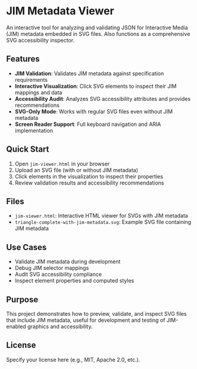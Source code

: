 # JIM Metadata Viewer

An interactive tool for analyzing and validating JSON for Interactive Media (JIM) metadata embedded in SVG files. Also functions as a comprehensive SVG accessibility inspector.

## Features

- **JIM Validation**: Validates JIM metadata against specification requirements
- **Interactive Visualization**: Click SVG elements to inspect their JIM mappings and data
- **Accessibility Audit**: Analyzes SVG accessibility attributes and provides recommendations
- **SVG-Only Mode**: Works with regular SVG files even without JIM metadata
- **Screen Reader Support**: Full keyboard navigation and ARIA implementation

## Quick Start

1. Open `jim-viewer.html` in your browser
2. Upload an SVG file (with or without JIM metadata)
3. Click elements in the visualization to inspect their properties
4. Review validation results and accessibility recommendations

## Files

- `jim-viewer.html`: Interactive HTML viewer for SVGs with JIM metadata
- `triangle-complete-with-jim-metadata.svg`: Example SVG file containing JIM metadata

## Use Cases

- Validate JIM metadata during development
- Debug JIM selector mappings
- Audit SVG accessibility compliance
- Inspect element properties and computed styles

## Purpose

This project demonstrates how to preview, validate, and inspect SVG files that include JIM metadata, useful for development and testing of JIM-enabled graphics and accessibility.

## License

Specify your license here (e.g., MIT, Apache 2.0, etc.).
